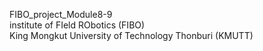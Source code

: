 FIBO_project_Module8-9 <br />
institute of FIeld RObotics (FIBO) <br />
King Mongkut University of Technology Thonburi (KMUTT)
